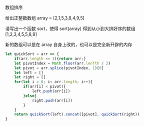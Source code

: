 数组排序

给出正整数数组 array = [2,1,5,3,8,4,9,5]

请写出一个函数 sort，使得 sort(array) 得到从小到大排好序的数组 [1,2,3,4,5,5,8,9]

新的数组可以是在 array 自身上改的，也可以是完全新开辟的内存

```js
let quickSort = arr => {
    if(arr.length <= 1){return arr;}
    let pivotIndex = Math.floor(arr.lenfth / 2)
    let pivot = arr.splice(pivotIndex, 1)[0]
    let left = []
    let right = []
    for(let i = 0; i< arr.length; i++){
        if(arr[i] < pivot){
            left.push(arr[i]) 
        }else{
            right.push(arr[i])
        }
    }
    return quickSort(left).concat([pivot], quickSort(right))
}
```


